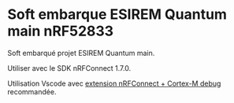 Soft embarque ESIREM Quantum main nRF52833
==========================================

Soft embarqué projet ESIREM Quantum main.

Utiliser avec le SDK nRFConnect 1.7.0.

Utilisation Vscode avec [extension nRFConnect + Cortex-M debug](https://www.nordicsemi.com/Products/Development-tools/nRF-Connect-for-VS-Code) recommandée.
